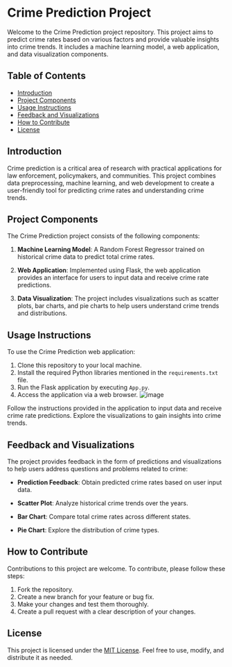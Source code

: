 # Crime Prediction Project

Welcome to the Crime Prediction project repository. This project aims to predict crime rates based on various factors and provide valuable insights into crime trends. It includes a machine learning model, a web application, and data visualization components.

## Table of Contents

- [Introduction](#introduction)
- [Project Components](#project-components)
- [Usage Instructions](#usage-instructions)
- [Feedback and Visualizations](#feedback-and-visualizations)
- [How to Contribute](#how-to-contribute)
- [License](#license)

## Introduction

Crime prediction is a critical area of research with practical applications for law enforcement, policymakers, and communities. This project combines data preprocessing, machine learning, and web development to create a user-friendly tool for predicting crime rates and understanding crime trends.

## Project Components

The Crime Prediction project consists of the following components:

1. **Machine Learning Model**: A Random Forest Regressor trained on historical crime data to predict total crime rates.

2. **Web Application**: Implemented using Flask, the web application provides an interface for users to input data and receive crime rate predictions.

3. **Data Visualization**: The project includes visualizations such as scatter plots, bar charts, and pie charts to help users understand crime trends and distributions.

## Usage Instructions

To use the Crime Prediction web application:

1. Clone this repository to your local machine.
2. Install the required Python libraries mentioned in the `requirements.txt` file.
3. Run the Flask application by executing `App.py`.
4. Access the application via a web browser.
![image](https://github.com/Akankshg-ByteWizard/UB-CSE-587-State-Crime-Analysis-and-Safety-Prediction/assets/45911434/ad1e13aa-4d93-4e75-8e10-8d0c56d5b159)

Follow the instructions provided in the application to input data and receive crime rate predictions. Explore the visualizations to gain insights into crime trends.

## Feedback and Visualizations

The project provides feedback in the form of predictions and visualizations to help users address questions and problems related to crime:

- **Prediction Feedback**: Obtain predicted crime rates based on user input data.

- **Scatter Plot**: Analyze historical crime trends over the years.

- **Bar Chart**: Compare total crime rates across different states.

- **Pie Chart**: Explore the distribution of crime types.

## How to Contribute

Contributions to this project are welcome. To contribute, please follow these steps:

1. Fork the repository.
2. Create a new branch for your feature or bug fix.
3. Make your changes and test them thoroughly.
4. Create a pull request with a clear description of your changes.

## License

This project is licensed under the [MIT License](LICENSE). Feel free to use, modify, and distribute it as needed.
